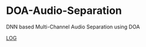 # DOA-Audio-Separation  
DNN based Multi-Channel Audio Separation using DOA     

[LOG](https://docs.google.com/spreadsheets/d/1htpa5VFULefiN-Eg8I1zGhVuTNkIFxOQtjoHgsDsdzY/edit?usp=sharing)
